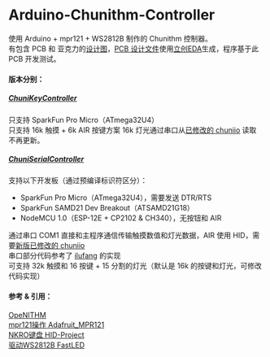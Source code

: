 # Arduino-Chunithm-Controller
使用 Arduino + mpr121 + WS2812B 制作的 Chunithm 控制器。  
有包含 PCB 和 亚克力的[设计图](设计图)，[PCB 设计文件](设计图/PCB.json)使用[立创EDA](https://lceda.cn/)生成，程序基于此 PCB 开发测试。 

#### 版本分别：
##### [ChuniKeyController](ChuniKeyController/ChuniKeyController.ino)
只支持 SparkFun Pro Micro（ATmega32U4）  
只支持 16k 触摸 + 6k AIR 按键方案 
16k 灯光通过串口从[已修改的 chuniio](ChuniKeyController/chuniio.dll) 读取  
不再更新。

##### [ChuniSerialController](ChuniSerialController/ChuniSerialController.ino)
支持以下开发板（通过预编译标识符区分）：
- SparkFun Pro Micro（ATmega32U4），需要发送 DTR/RTS  
- SparkFun SAMD21 Dev Breakout（ATSAMD21G18）  
- NodeMCU 1.0（ESP-12E + CP2102 & CH340），无按钮和 AIR  

通过串口 COM1 直接和主程序通信传输触摸数值和灯光数据，AIR 使用 HID，需要[新版已修改的 chuniio](ChuniSerialController/chuniio)  
串口部分代码参考了 [ilufang](https://github.com/ilufang) 的实现  
可支持 32k 触摸和 16 按键 + 15 分割的灯光（默认是 16k 的按键和灯光，可修改代码实现）  

#### 参考 & 引用：  
[OpeNITHM](https://github.com/jmontineri/OpeNITHM)  
[mpr121操作 Adafruit_MPR121](https://github.com/adafruit/Adafruit_MPR121)  
[NKRO键盘 HID-Project](https://github.com/NicoHood/HID)  
[驱动WS2812B FastLED](https://github.com/FastLED/FastLED)  
